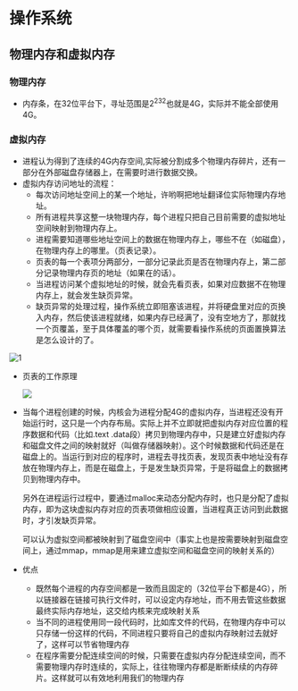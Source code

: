 # 操作系统

## 物理内存和虚拟内存

### 物理内存

- 内存条，在32位平台下，寻址范围是$2^232$也就是4G，实际并不能全部使用4G。

### 虚拟内存

- 进程认为得到了连续的4G内存空间,实际被分割成多个物理内存碎片，还有一部分在外部磁盘存储器上，在需要时进行数据交换。
- 虚拟内存访问地址的流程：
  - 每次访问地址空间上的某一个地址，许哟啊把地址翻译位实际物理内存地址。
  - 所有进程共享这整一块物理内存，每个进程只把自己目前需要的虚拟地址空间映射到物理内存上。
  - 进程需要知道哪些地址空间上的数据在物理内存上，哪些不在（如磁盘），在物理内存上的哪里。（页表记录）。
  - 页表的每一个表项分两部分，一部分记录此页是否在物理内存上，第二部分记录物理内存页的地址（如果在的话）。
  - 当进程访问某个虚拟地址的时候，就会先看页表，如果对应数据不在物理内存上，就会发生缺页异常。
  - 缺页异常的处理过程，操作系统立即阻塞该进程，并将硬盘里对应的页换入内存，然后使该进程就绪，如果内存已经满了，没有空地方了，那就找一个页覆盖，至于具体覆盖的哪个页，就需要看操作系统的页面置换算法是怎么设计的了。

![1](C:\Users\whqsh\Desktop\总结\操作系统\pic\1.png)

- 页表的工作原理

  ![](C:\Users\whqsh\Desktop\总结\操作系统\pic\2.png)

- 当每个进程创建的时候，内核会为进程分配4G的虚拟内存，当进程还没有开始运行时，这只是一个内存布局。实际上并不立即就把虚拟内存对应位置的程序数据和代码（比如.text .data段）拷贝到物理内存中，只是建立好虚拟内存和磁盘文件之间的映射就好（叫做存储器映射）。这个时候数据和代码还是在磁盘上的。当运行到对应的程序时，进程去寻找页表，发现页表中地址没有存放在物理内存上，而是在磁盘上，于是发生缺页异常，于是将磁盘上的数据拷贝到物理内存中。

  另外在进程运行过程中，要通过malloc来动态分配内存时，也只是分配了虚拟内存，即为这块虚拟内存对应的页表项做相应设置，当进程真正访问到此数据时，才引发缺页异常。

  可以认为虚拟空间都被映射到了磁盘空间中（事实上也是按需要映射到磁盘空间上，通过mmap，mmap是用来建立虚拟空间和磁盘空间的映射关系的）

- 优点

  - 既然每个进程的内存空间都是一致而且固定的（32位平台下都是4G），所以链接器在链接可执行文件时，可以设定内存地址，而不用去管这些数据最终实际内存地址，这交给内核来完成映射关系
  - 当不同的进程使用同一段代码时，比如库文件的代码，在物理内存中可以只存储一份这样的代码，不同进程只要将自己的虚拟内存映射过去就好了，这样可以节省物理内存
  - 在程序需要分配连续空间的时候，只需要在虚拟内存分配连续空间，而不需要物理内存时连续的，实际上，往往物理内存都是断断续续的内存碎片。这样就可以有效地利用我们的物理内存